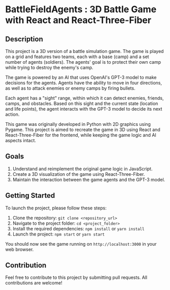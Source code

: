 # BattleFieldAgents : 3D Battle Game with React and React-Three-Fiber

## Description

This project is a 3D version of a battle simulation game. The game is played on a grid and features two teams, each with a base (camp) and a set number of agents (soldiers). The agents' goal is to protect their own camp while trying to destroy the enemy's camp. 

The game is powered by an AI that uses OpenAI's GPT-3 model to make decisions for the agents. Agents have the ability to move in four directions, as well as to attack enemies or enemy camps by firing bullets. 

Each agent has a "sight" range, within which it can detect enemies, friends, camps, and obstacles. Based on this sight and the current state (location and life points), the agent interacts with the GPT-3 model to decide its next action.

This game was originally developed in Python with 2D graphics using Pygame. This project is aimed to recreate the game in 3D using React and React-Three-Fiber for the frontend, while keeping the game logic and AI aspects intact. 

## Goals

1. Understand and reimplement the original game logic in JavaScript.
2. Create a 3D visualization of the game using React-Three-Fiber.
3. Maintain the interaction between the game agents and the GPT-3 model.

## Getting Started

To launch the project, please follow these steps:

1. Clone the repository: `git clone <repository_url>`
2. Navigate to the project folder: `cd <project_folder>`
3. Install the required dependencies: `npm install` or `yarn install`
4. Launch the project: `npm start` or `yarn start`
   
You should now see the game running on `http://localhost:3000` in your web browser.

## Contribution

Feel free to contribute to this project by submitting pull requests. All contributions are welcome!
